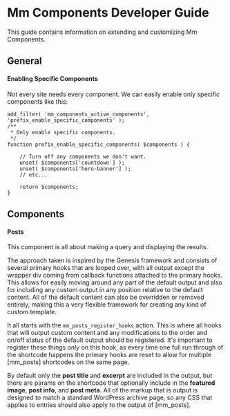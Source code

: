 # Mm Components Developer Guide

This guide contains information on extending and customizing Mm Components.

## General

#### Enabling Specific Components

Not every site needs every component. We can easily enable only specific components like this:

```
add_filter( 'mm_components_active_components', 'prefix_enable_specific_components' );
/**
 * Only enable specific components.
 */
function prefix_enable_specific_components( $components ) {

	// Turn off any components we don't want.
	unset( $components['countdown'] );
	unset( $components['hero-banner'] );
	// etc...

	return $components;
}
```

## Components

#### Posts

This component is all about making a query and displaying the results.

The approach taken is inspired by the Genesis framework and consists of several primary hooks that are looped over, with all output except the wrapper div coming from callback functions attached to the primary hooks. This allows for easily moving around any part of the default output and also for including any custom output in any position relative to the default content. All of the default content can also be overridden or removed entirely, making this a very flexible framework for creating any kind of custom template.

It all starts with the `mm_posts_register_hooks` action. This is where all hooks that will output custom content and any modifications to the order and on/off status of the default output should be registered. It's important to register these things _only_ on this hook, as every time one full run through of the shortcode happens the primary hooks are reset to allow for multiple [mm_posts] shortcodes on the same page.

By default only the **post title** and **excerpt** are included in the output, but there are params on the shortcode that optionally include in the **featured image**, **post info**, and **post meta**. All of the markup that is output is designed to match a standard WordPress archive page, so any CSS that applies to entries should also apply to the output of [mm_posts].
